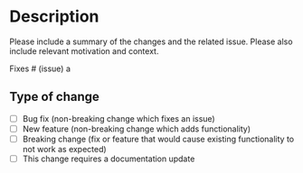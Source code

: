 # Description

Please include a summary of the changes and the related issue. Please also include relevant motivation and context.

Fixes # (issue)
a
## Type of change

- [ ] Bug fix (non-breaking change which fixes an issue)
- [ ] New feature (non-breaking change which adds functionality)
- [ ] Breaking change (fix or feature that would cause existing functionality to not work as expected)
- [ ] This change requires a documentation update

